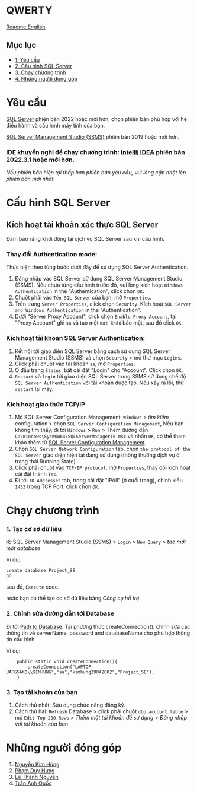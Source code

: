 # QWERTY

[Readme English](..\Readme.md)

## Mục lục

<!-- TOC -->
* [1. Yêu cầu](#yêu-cầu)
* [2. Cấu hình SQL Server](#cấu-hình-sql-server)
* [3. Chạy chương trình](#chạy-chương-trình)
* [4. Những người đóng góp](#những-người-đóng-góp)
<!-- TOC -->

# Yêu cầu
[SQL Server](https://www.microsoft.com/en-us/sql-server/sql-server-downloads) phiên bản 2022 hoặc mới hơn,
chọn phiên bản phù hợp với hệ điều hành và cấu hình máy tính của bạn.

[SQL Server Management Studio (SSMS)](https://learn.microsoft.com/en-us/sql/ssms/download-sql-server-management-studio-ssms?view=sql-server-ver16) phiên bản 2019 hoặc mới hơn.

### IDE khuyến nghị để chạy chương trình: [Intellij IDEA](https://www.jetbrains.com/idea/download/#section=windows) phiên bản 2022.3.1 hoặc mới hơn.

*Nếu phiên bản hiện tại thấp hơn phiên bản yêu cầu, vui lòng cập nhật lên phiên bản mới nhất.*

# Cấu hình SQL Server 

## Kích hoạt tài khoản xác thực SQL Server

Đảm bảo rẳng khởi động lại dịch vụ SQL Server sau khi cấu hình.

### Thay đổi Authentication mode:

Thực hiện theo từng bước dưới đây để sử dụng SQL Server Authentication.

1. Đăng nhập vào SQL Server sử dụng SQL Server Management Studio (SSMS). Nếu chưa từng cấu hình trước đó, 
vui lòng kích hoạt `Windows Authentication` in the "Authentication", click chọn `OK`.
2. Chuột phải vào `Tên SQL Server` của bạn, mở `Properties`.
3. Trên trang `Server Properties`, click chọn `Security`. Kích hoạt `SQL Server and Windows Authentication` in the "Authentication".
4. Dưới "Server Proxy Account", click chọn `Enable Proxy Account`, tại "Proxy Account" ghi `sa` và tạo một `mật khẩu` bảo mật, sau đó click `OK`.

### Kích hoạt tài khoản SQL Server Authentication:

1. Kết nối tới giao diện SQL Server bằng cách sử dụng SQL Server Management Studio (SSMS) và chọn `Security` > mở thư mục `Logins`.
2. Click phải chuột vào tài khoản `sa`, mở `Properties`.
3. Ở đầu trang `Status`, bật cài đặt "Login" cho "Account". Click chọn `OK`.
4. `Restart` và `login` tới giao diện SQL Server trong SSMS sử dụng chế độ `SQL Server Authentication` với tài khoản được tạo. Nếu xảy ra lỗi, thử `restart` lại máy.

### Kích hoạt giao thức TCP/IP
1. Mở SQL Server Configuration Management: `Windows` > *tìm kiếm* configuration > chọn `SQL Server Configuration Management`,
   Nếu bạn không tìm thấy, đi tới `Windows` > `Run` > Thêm đường dẫn `C:\Windows\SysWOW64\SQLServerManager16.msc` và nhấn `OK`, có thể tham khảo thêm từ [SQL Server Configuration Management](https://learn.microsoft.com/en-us/sql/relational-databases/sql-server-configuration-manager?view=sql-server-ver16).
2. Chọn `SQL Server Network Configuration` tab, chọn `the protocol of the SQL Server` giao diện hiện tại đang sử dung (thông thường dịch vụ ở trạng thái Running State).
3. Click phải chuột vào `TCP/IP protocol`, mở `Properties`, thay đổi kích hoạt cài đặt thành `Yes`.
4. Đi tới `ID Addresses` tab, trong cài đặt "IPAll" (ở cuối trang), chỉnh kiểu `1433` trong TCP Port. click chọn `OK`.

# Chạy chương trình

### 1. Tạo cơ sở dữ liệu

`Mở` SQL Server Management Studio (SSMS) > `Login` > `New Query` > _tạo mới một database_

Ví dụ:
```
create database Project_SE
go
```
sau đó, `Execute` code.
 
hoặc bạn có thể tạo cơ sở dữ liệu bằng _Công cụ hỗ trợ_.

### 2. Chỉnh sửa đường dẫn tới Database

Đi tới [Path to Database](..\src\main\java\components\database\DatabaseConnection.java). 
Tại phương thức createConnection(), chỉnh sửa các thông tin về serverName, password and databaseName cho phù hợp thông tin cấu hình.

Ví dụ:
```shell
    public static void createConnection(){
        createConnection("LAPTOP-UAFG5AK0\\KIMHUNG","sa","kimhung29042002","Project_SE");
    }
```

### 3. Tạo tài khoản của bạn

1. Cách thứ nhất: Sửu dụng chức năng đăng ký.
2. Cách thứ hai: `Refresh` Database > click phải chuột `dbo.account_table` > mở `Edit Top 200 Rows` > _Thêm một tài khoản để sử dụng_ > _Đăng nhập với tài khoản của bạn_.

# Những người đóng góp

1. [Nguyễn Kim Hùng](https://github.com/NguyenKimHung2002)
2. [Phạm Duy Hưng](https://github.com/lightningdhna)
3. [Lê Thành Nguyên](https://github.com/gachu)
4. [Trần Anh Quốc](https://github.com/love123bg)